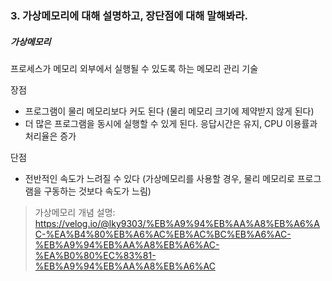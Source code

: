 ### 3. 가상메모리에 대해 설명하고, 장단점에 대해 말해봐라.

##### 가상메모리

프로세스가 메모리 외부에서 실행될 수 있도록 하는 메모리 관리 기술

장점

- 프로그램이 물리 메모리보다 커도 된다 (물리 메모리 크기에 제약받지 않게 된다)
- 더 많은 프로그램을 동시에 실행할 수 있게 된다. 응답시간은 유지, CPU 이용률과 처리율은 증가

단점

- 전반적인 속도가 느려질 수 있다 (가상메모리를 사용할 경우, 물리 메모리로 프로그램을 구동하는 것보다 속도가 느림)



> 가상메모리 개념 설명: https://velog.io/@lky9303/%EB%A9%94%EB%AA%A8%EB%A6%AC-%EA%B4%80%EB%A6%AC%EB%AC%BC%EB%A6%AC-%EB%A9%94%EB%AA%A8%EB%A6%AC-%EA%B0%80%EC%83%81-%EB%A9%94%EB%AA%A8%EB%A6%AC
